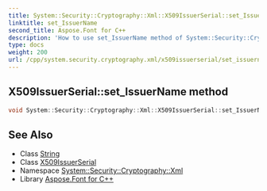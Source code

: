 ```yaml
---
title: System::Security::Cryptography::Xml::X509IssuerSerial::set_IssuerName method
linktitle: set_IssuerName
second_title: Aspose.Font for C++
description: 'How to use set_IssuerName method of System::Security::Cryptography::Xml::X509IssuerSerial class in C++.'
type: docs
weight: 200
url: /cpp/system.security.cryptography.xml/x509issuerserial/set_issuername/
---
```

## X509IssuerSerial::set_IssuerName method




```cpp
void System::Security::Cryptography::Xml::X509IssuerSerial::set_IssuerName(String value)
```

## See Also

* Class [String](../../../system/string/)
* Class [X509IssuerSerial](../)
* Namespace [System::Security::Cryptography::Xml](../../)
* Library [Aspose.Font for C++](../../../)
